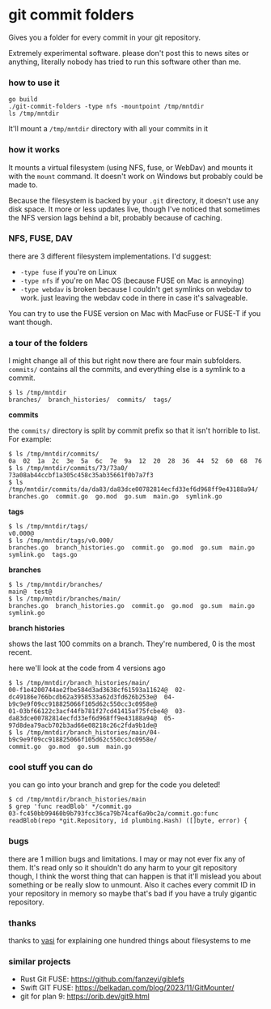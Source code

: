 # git commit folders

Gives you a folder for every commit in your git repository. 

Extremely experimental software. please don't post this to news sites or anything, literally nobody has tried to run this software other than me.

### how to use it

```
go build
./git-commit-folders -type nfs -mountpoint /tmp/mntdir
ls /tmp/mntdir
```

It'll mount a `/tmp/mntdir` directory with all your commits in it

### how it works

It mounts a virtual filesystem (using NFS, fuse, or WebDav) and mounts it with
the `mount` command. It doesn't work on Windows but probably could be made to.

Because the filesystem is backed by your `.git` directory, it doesn't use any
disk space. It more or less updates live, though I've noticed that sometimes
the NFS version lags behind a bit, probably because of caching.

### NFS, FUSE, DAV

there are 3 different filesystem implementations. I'd suggest:

* `-type fuse` if you're on Linux
* `-type nfs` if you're on Mac OS (because FUSE on Mac is annoying)
* `-type webdav` is broken because I couldn't get symlinks on webdav to work. just leaving the webdav code in there in case it's salvageable.

You can try to use the FUSE version on Mac with MacFuse or FUSE-T if you want though.

### a tour of the folders

I might change all of this but right now there are four main subfolders.
`commits/` contains all the commits, and everything else is a symlink to a
commit.

```
$ ls /tmp/mntdir
branches/  branch_histories/  commits/  tags/
```

**commits**

the `commits/` directory is split by commit prefix so that it isn't horrible to list. For example:

```
$ ls /tmp/mntdir/commits/
0a  02  1a  2c  3e  5a  6c  7e  9a  12  20  28  36  44  52  60  68  76
$ ls /tmp/mntdir/commits/73/73a0/
73a08ab44ccbf1a305c458c35ab35661f0b7a7f3
$ ls /tmp/mntdir/commits/da/da83/da83dce00782814ecfd33ef6d968ff9e43188a94/
branches.go  commit.go  go.mod  go.sum  main.go  symlink.go
```


**tags**

```
$ ls /tmp/mntdir/tags/
v0.000@
$ ls /tmp/mntdir/tags/v0.000/
branches.go  branch_histories.go  commit.go  go.mod  go.sum  main.go  symlink.go  tags.go
```

**branches**

```
$ ls /tmp/mntdir/branches/
main@  test@
$ ls /tmp/mntdir/branches/main/
branches.go  branch_histories.go  commit.go  go.mod  go.sum  main.go  symlink.go
```

**branch histories**

shows the last 100 commits on a branch. They're numbered, 0 is the most recent.

here we'll look at the code from 4 versions ago

```
$ ls /tmp/mntdir/branch_histories/main/
00-f1e4200744ae2fbe584d3ad3638cf61593a11624@  02-dc49186e766bcdb62a3958533a62d3fd626b253e@  04-b9c9e9f09cc918825066f105d62c550cc3c0958e@
01-03bf66122c3acf44fb781f27cd41415af75fcbe4@  03-da83dce00782814ecfd33ef6d968ff9e43188a94@  05-97d8dea79acb702b3ad66e08218c26c2fda9b1de@
$ ls /tmp/mntdir/branch_histories/main/04-b9c9e9f09cc918825066f105d62c550cc3c0958e/
commit.go  go.mod  go.sum  main.go
```

### cool stuff you can do

you can go into your branch and grep for the code you deleted!

```
$ cd /tmp/mntdir/branch_histories/main
$ grep 'func readBlob' */commit.go
03-fc450bb99460b9b793fcc36ca79b74caf6a9bc2a/commit.go:func readBlob(repo *git.Repository, id plumbing.Hash) ([]byte, error) {
```

### bugs

there are 1 million bugs and limitations. I may or may not ever fix any of
them. It's read only so it shouldn't do any harm to your git repository though,
I think the worst thing that can happen is that it'll mislead you about
something or be really slow to unmount. Also it caches every commit ID in your
repository in memory so maybe that's bad if you have a truly gigantic
repository.

### thanks

thanks to [vasi](https://github.com/vasi) for explaining one hundred things about filesystems to me

### similar projects

* Rust Git FUSE: https://github.com/fanzeyi/giblefs
* Swift GIT FUSE: https://belkadan.com/blog/2023/11/GitMounter/
* git for plan 9: https://orib.dev/git9.html

